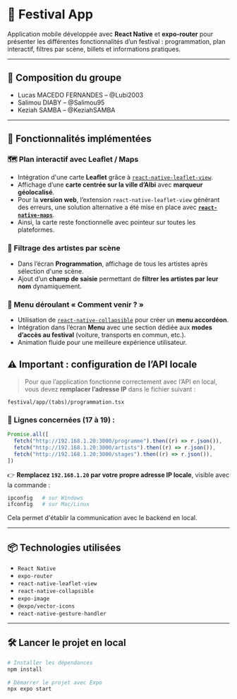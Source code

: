 # 📱 Festival App
 
Application mobile développée avec **React Native** et **expo-router** pour présenter les différentes fonctionnalités d’un festival : programmation, plan interactif, filtres par scène, billets et informations pratiques.
 
---
 
## 👥 Composition du groupe
 
- Lucas MACEDO FERNANDES – @Lubi2003
- Salimou DIABY – @Salimou95
- Keziah SAMBA – @KeziahSAMBA
 
---
 
## 🔧 Fonctionnalités implémentées
 
### 🗺️ Plan interactif avec Leaflet / Maps
 
- Intégration d'une carte **Leaflet** grâce à [`react-native-leaflet-view`](https://github.com/Reggie3/react-native-leaflet-view).
- Affichage d’une **carte centrée sur la ville d’Albi** avec **marqueur géolocalisé**.
- Pour la **version web**, l’extension `react-native-leaflet-view` générant des erreurs, une solution alternative a été mise en place avec **[`react-native-maps`](https://github.com/react-native-maps/react-native-maps)**.
- Ainsi, la carte reste fonctionnelle avec pointeur sur toutes les plateformes.
 
### 🎤 Filtrage des artistes par scène
 
- Dans l’écran **Programmation**, affichage de tous les artistes après sélection d'une scène.
- Ajout d’un **champ de saisie** permettant de **filtrer les artistes par leur nom** dynamiquement.
 
### 🧭 Menu déroulant « Comment venir ? »
 
- Utilisation de [`react-native-collapsible`](https://github.com/oblador/react-native-collapsible) pour créer un **menu accordéon**.
- Intégration dans l’écran **Menu** avec une section dédiée aux **modes d’accès au festival** (voiture, transports en commun, etc.).
- Animation fluide pour une meilleure expérience utilisateur.

## ⚠️ Important : configuration de l’API locale

> Pour que l’application fonctionne correctement avec l’API en local, vous devez **remplacer l’adresse IP** dans le fichier suivant :

```
festival/app/(tabs)/programmation.tsx
```

### 📌 Lignes concernées (17 à 19) :

```ts
Promise.all([
  fetch("http://192.168.1.20:3000/programme").then((r) => r.json()),
  fetch("http://192.168.1.20:3000/artists").then((r) => r.json()),
  fetch("http://192.168.1.20:3000/stages").then((r) => r.json()),
])
```

👉 **Remplacez `192.168.1.20` par votre propre adresse IP locale**, visible avec la commande :

```bash
ipconfig   # sur Windows
ifconfig   # sur Mac/Linux
```

Cela permet d'établir la communication avec le backend en local.

---

## 📦 Technologies utilisées
 
- `React Native`
- `expo-router`
- `react-native-leaflet-view`
- `react-native-collapsible`
- `expo-image`
- `@expo/vector-icons`
- `react-native-gesture-handler`
 
---
 
## 🛠️ Lancer le projet en local
 
```bash
# Installer les dépendances
npm install
 
# Démarrer le projet avec Expo
npx expo start
